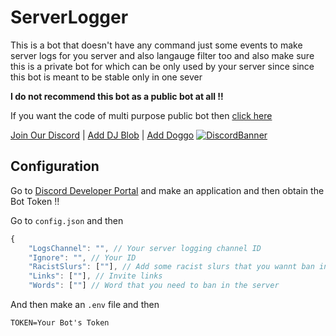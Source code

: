 # ServerLogger

This is a bot that doesn't have any command just some events to make server logs for you server and also langauge filter too and also make sure this is a private bot for which can be only used by your server since since this bot is meant to be stable only in one sever

**I do not recommend this bot as a public bot at all !!**

If you want the code of multi purpose public bot then [click here](https://github.com/Dinav69/DoggoBot)

[Join Our Discord](https://discord.gg/RWSEj6JrjJ) | [Add DJ Blob](https://dsc.gg/djblob) | [Add Doggo](https://discord.com/oauth2/authorize?client_id=818092139496996864&permissions=8&scope=bot%20applications.commands)
[![DiscordBanner](https://invidget.switchblade.xyz/RWSEj6JrjJ)](https://discord.gg/RWSEj6JrjJ)

## Configuration

Go to [Discord Developer Portal](https://discord.com/developers/applications) and make an application and then obtain the Bot Token !!

Go to `config.json` and then 
```js
{
    "LogsChannel": "", // Your server logging channel ID
    "Ignore": "", // Your ID
    "RacistSlurs": [""], // Add some racist slurs that you wannt ban in the server
    "Links": [""], // Invite links
    "Words": [""] // Word that you need to ban in the server
```

And then make an `.env` file and then 
```
TOKEN=Your Bot's Token
```
